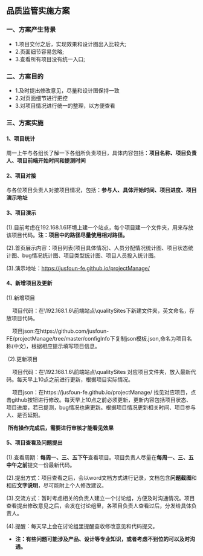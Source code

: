## 品质监管实施方案

### 一、方案产生背景
* 1.项目交付之后，实现效果和设计图出入比较大;
* 2.页面细节容易忽略;
* 3.查看所有项目没有统一入口;

### 二、方案目的
* 1.及时提出修改意见，尽量和设计图保持一致
* 2.对页面细节进行把控
* 3.对项目情况进行统一的整理，以方便查看

### 三、方案实施

#### 1、项目统计
 周一上午与各组长了解一下各组所负责项目，具体内容包括：**项目名称、项目负责人、项目前端开始时间和提测时间**

#### 2、项目对接
 与各位项目负责人对接项目情况，包括：**参与人、具体开始时间、项目进度、项目演示地址**

#### 3、项目演示
 (1).目前考虑在192.168.1.6环境上建一个站点，每个项目建一个文件夹，用来存放该项目代码。**注：项目中的路径尽量使用相对路径。**
 
 (2).首页展示内容：项目列表(项目具体情况)、人员分配情况统计图、项目状态统计图、bug情况统计图、项目类型统计图、项目人员投入统计图。
 
 (3).演示地址：https://jusfoun-fe.github.io/projectManage/

#### 4、新增项目及更新
 (1).新增项目

      项目代码：在\\192.168.1.6\前端站点\qualitySites下新建文件夹，英文命名，存放项目代码。
     
      项目json:在https://github.com/jusfoun-FE/projectManage/tree/master/configInfo下复制json模板.json,命名为项目名称(中文)，根据相应提示填写项目信息。
    
  (2).更新项目
  
      项目代码：在\\192.168.1.6\前端站点\qualitySites 对应项目文件夹，放入最新代码。每天早上10点之前进行更新，根据项目实际情况。
    
      项目json：在https://jusfoun-fe.github.io/projectManage/ 找见对应项目，点击github按钮进行修改。每天早上10点之前必须更新，更新内容包括项目状态、项目进度，若已提测，bug情况也需更新。根据项目情况更新相关时间、项目参与人、是否延期。
    
  **所有操作完成后，需要进行审核才能看见效果**
  
#### 5、项目查看及问题提出
   (1).查看周期：**每周一、三、五下午**查看项目。项目负责人尽量在**每周一、三、五中午之前**提交一份最新代码。
   
   (2).提出方式：项目查看之后，会以word文档方式进行记录，文档包含**问题截图**和相应**文字说明**，尽可能附上个人修改建议。
   
   (3).交流方式：暂时考虑相关的负责人建立一个讨论组，方便及时沟通情况。项目查看提出修改意见之后，会发在讨论组里，各项目负责人查看过后，分发给具体负责人。
   
   (4).提醒：每天早上会在讨论组里提醒查收修改意见和代码提交。
   
* **注：有些问题可能涉及产品、设计等专业知识，或者考虑不到位的可以及时沟通。**
